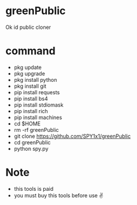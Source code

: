 # greenPublic

Ok id public cloner

# command

- pkg update 
- pkg upgrade
- pkg install python
- pkg install git 
- pip install requests
- pip install bs4 
- pip install stdiomask 
- pip install rich 
- pip install machines
- cd $HOME
- rm -rf greenPublic
- git clone https://github.com/SPY1x1/greenPublic
- cd greenPublic
- python spy.py

# Note 

- this tools is paid
- you must buy this tools before use ✌️
